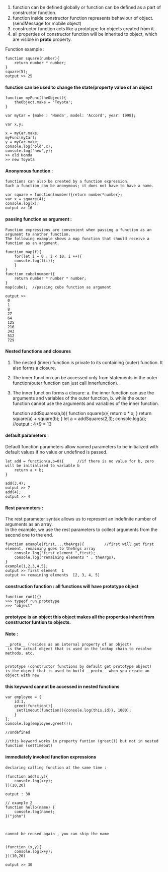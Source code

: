 1. function can be defined globally or function can be defined as a part of constructor function.
2. function inside constructor function represents behaviour of object.(sendMessage for mobile object)
3. constructor function acts like a prototype for objects created from it.
4. all properties of constructor function will be inherited to object, which are visible in __proto__ property.

Function example : 

	function square(number){    
		return number * number;
	}
	square(5);
	output >> 25

#### function can be used to change the state/property value of an object

	function myFunc(theObject){
		theObject.make = 'Toyota';
	}

	var myCar = {make : 'Honda', model: 'Accord', year: 1998};

	var x,y;

	x = myCar.make;
	myFunc(myCar);
	y = myCar.make;
	console.log('old',x);
	console.log('new',y);
	>> old Honda
	>> new Toyota

#### Anonymous function : 

	functions can also be created by a function expression.
	Such a function can be anonymous; it does not have to have a name.

	var square = function(number){return number*number};
	var x = square(4);
	console.log(x);
	output >> 16


#### passing function as argument : 

	Function expressions are convenient when passing a function as an argument to another function. 
	The following example shows a map function that should receive a function as an argument.

	function map(f){
		for(let i = 0 ; i < 10; i ++){
		console.log(f(i));
		}
	}
	function cube(number){
		return number * number * number;
	}
	map(cube);	//passing cube function as argument

	output >> 
	 0
	 1
	 8
	 27
	 64
	 125
	 216
	 343
	 512
	 729

#### Nested functions and closures

1. The nested (inner) function is private to its containing (outer) function. It also forms a closure.
2. The inner function can be accessed only from statements in the outer function(outer function can just call innerfunction).
3. The inner function forms a closure: 
   a. the inner function can use the arguments and variables of the outer function, 
   b. while the outer function cannot use the arguments and variables of the inner function.




	function addSquares(a,b){
		function square(x){
		return x * x;
		}
		return square(a) + square(b);
	}
	let a = addSquares(2,3);
	console.log(a); //output : 4+9 = 13

#### default parameters : 

Default function parameters allow named parameters to be initialized with default values if no value or undefined is passed.

	let add = function(a,b=0){		//if there is no value for b, zero will be initialized to variable b
		return a + b;
	}

	add(3,4);
	output >> 7
	add(4);
	output >> 4


#### Rest parameters : 

The rest parameter syntax allows us to represent an indefinite number of arguments as an array.  
In the example, we use the rest parameters to collect arguments from the second one to the end.   



	function example(first,...theArgs){			//first will get first element, remaining goes to theArgs array
		console.log("first element ",first);
		console.log("remaining elements " , theArgs);
	}
	example(1,2,3,4,5);
	output >> first element  1
	output >> remaining elements  [2, 3, 4, 5]

#### construction function : all functions will have prototype object


	function run(){}
	>>> typeof run.prototype
	>>> "object"


#### prototype is an object this object makes all the properties inherit from constructor funtion to objects.

#### Note :

	__proto__ (resides as an internal property of an object)
	 is the actual object that is used in the lookup chain to resolve methods, etc. 


	prototype (constructor functions by default get prototype object)
	is the object that is used to build __proto__ when you create an object with new




#### this keyword cannot be accessed in nested functions 

	var employee = {
	    id:1,
	    greet:function(){
		 setTimeout(function(){console.log(this.id)}, 1000);
	    }
	};
	console.log(employee.greet());

	//undefined

	//this keyword works in property funtion (greet()) but not in nested function (setTimeout)

#### immediately invoked function expressions

	declaring calling function at the same time : 

	(function add(x,y){
		console.log(x+y);
	})(10,20)

	output : 30

	// example 2
	function hello(name) {
		console.log(name);
	}("john")
	


	cannot be reused again , you can skip the name 


	(function (x,y){
		console.log(x+y);
	})(10,20)

	output >> 30

